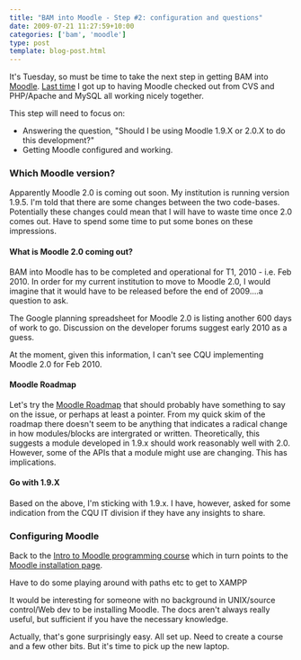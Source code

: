 ```yaml
---
title: "BAM into Moodle - Step #2: configuration and questions"
date: 2009-07-21 11:27:59+10:00
categories: ['bam', 'moodle']
type: post
template: blog-post.html
---
```

It's Tuesday, so must be time to take the next step in getting BAM into [Moodle](http://moodle.org/). [Last time](/blog2/2009/07/16/installing-moodle-first-step-in-bammoodleam/) I got up to having Moodle checked out from CVS and PHP/Apache and MySQL all working nicely together.

This step will need to focus on:

- Answering the question, "Should I be using Moodle 1.9.X or 2.0.X to do this development?"
- Getting Moodle configured and working.

### Which Moodle version?

Apparently Moodle 2.0 is coming out soon. My institution is running version 1.9.5. I'm told that there are some changes between the two code-bases. Potentially these changes could mean that I will have to waste time once 2.0 comes out. Have to spend some time to put some bones on these impressions.

#### What is Moodle 2.0 coming out?

BAM into Moodle has to be completed and operational for T1, 2010 - i.e. Feb 2010. In order for my current institution to move to Moodle 2.0, I would imagine that it would have to be released before the end of 2009....a question to ask.

The Google planning spreadsheet for Moodle 2.0 is listing another 600 days of work to go. Discussion on the developer forums suggest early 2010 as a guess.

At the moment, given this information, I can't see CQU implementing Moodle 2.0 for Feb 2010.

#### Moodle Roadmap

Let's try the [Moodle Roadmap](http://docs.moodle.org/en/Roadmap) that should probably have something to say on the issue, or perhaps at least a pointer. From my quick skim of the roadmap there doesn't seem to be anything that indicates a radical change in how modules/blocks are intergrated or written. Theoretically, this suggests a module developed in 1.9.x should work reasonably well with 2.0. However, some of the APIs that a module might use are changing. This has implications.

#### Go with 1.9.X

#### 

Based on the above, I'm sticking with 1.9.x. I have, however, asked for some indication from the CQU IT division if they have any insights to share.

### Configuring Moodle

Back to the [Intro to Moodle programming course](http://dev.moodle.org/mod/resource/view.php?id=28) which in turn points to the [Moodle installation page](http://docs.moodle.org/en/Installing_Moodle).

Have to do some playing around with paths etc to get to XAMPP

It would be interesting for someone with no background in UNIX/source control/Web dev to be installing Moodle. The docs aren't always really useful, but sufficient if you have the necessary knowledge.

Actually, that's gone surprisingly easy. All set up. Need to create a course and a few other bits. But it's time to pick up the new laptop.